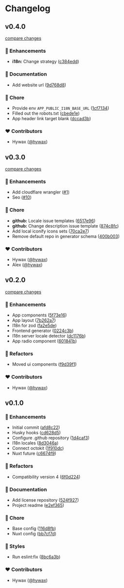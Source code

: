 # Changelog


## v0.4.0

[compare changes](https://github.com/hywax/contr.dev/compare/v0.3.0...v0.4.0)

### 🚀 Enhancements

- **i18n:** Change strategy ([c384edd](https://github.com/hywax/contr.dev/commit/c384edd))

### 📖 Documentation

- Add website url ([9d768d8](https://github.com/hywax/contr.dev/commit/9d768d8))

### 🏡 Chore

- Provide env `APP_PUBLIC_I18N_BASE_URL` ([1cf7134](https://github.com/hywax/contr.dev/commit/1cf7134))
- Filled out the robots.txt ([cbede1e](https://github.com/hywax/contr.dev/commit/cbede1e))
- App header link target blank ([dccad3b](https://github.com/hywax/contr.dev/commit/dccad3b))

### ❤️ Contributors

- Hywax ([@hywax](http://github.com/hywax))

## v0.3.0

[compare changes](https://github.com/hywax/contr.dev/compare/v0.2.0...v0.3.0)

### 🚀 Enhancements

- Add cloudflare wrangler ([#1](https://github.com/hywax/contr.dev/pull/1))
- Seo ([#10](https://github.com/hywax/contr.dev/pull/10))

### 🏡 Chore

- **github:** Locale issue templates ([6517e96](https://github.com/hywax/contr.dev/commit/6517e96))
- **github:** Change description issue template ([874c8fc](https://github.com/hywax/contr.dev/commit/874c8fc))
- Add local iconify icons sets ([70ca2e7](https://github.com/hywax/contr.dev/commit/70ca2e7))
- Remove default repo in generator schema ([400b003](https://github.com/hywax/contr.dev/commit/400b003))

### ❤️ Contributors

- Hywax ([@hywax](http://github.com/hywax))
- Alex ([@hywax](http://github.com/hywax))

## v0.2.0

[compare changes](https://github.com/hywax/contr.dev/compare/v0.1.0...v0.2.0)

### 🚀 Enhancements

- App components ([5f73e16](https://github.com/hywax/contr.dev/commit/5f73e16))
- App layout ([7b262a7](https://github.com/hywax/contr.dev/commit/7b262a7))
- I18n for zod ([fa2e5de](https://github.com/hywax/contr.dev/commit/fa2e5de))
- Frontend generator ([0224c3b](https://github.com/hywax/contr.dev/commit/0224c3b))
- I18n server locale detector ([dc1176b](https://github.com/hywax/contr.dev/commit/dc1176b))
- App radio component ([601841b](https://github.com/hywax/contr.dev/commit/601841b))

### 💅 Refactors

- Moved ui components ([f9d39f1](https://github.com/hywax/contr.dev/commit/f9d39f1))

### ❤️ Contributors

- Hywax ([@hywax](http://github.com/hywax))

## v0.1.0


### 🚀 Enhancements

- Initial commit ([afd8c22](https://github.com/hywax/contr.dev/commit/afd8c22))
- Husky hooks ([cd628d5](https://github.com/hywax/contr.dev/commit/cd628d5))
- Configure .github repository ([1d4caf3](https://github.com/hywax/contr.dev/commit/1d4caf3))
- I18n locales ([8d3046a](https://github.com/hywax/contr.dev/commit/8d3046a))
- Connect octokit ([1f910dc](https://github.com/hywax/contr.dev/commit/1f910dc))
- Nuxt future ([c6674f9](https://github.com/hywax/contr.dev/commit/c6674f9))

### 💅 Refactors

- Compatibility version 4 ([6f0d224](https://github.com/hywax/contr.dev/commit/6f0d224))

### 📖 Documentation

- Add license repository ([524f927](https://github.com/hywax/contr.dev/commit/524f927))
- Project readme ([e2ef365](https://github.com/hywax/contr.dev/commit/e2ef365))

### 🏡 Chore

- Base config ([116d8fb](https://github.com/hywax/contr.dev/commit/116d8fb))
- Nuxt config ([bb7cf7d](https://github.com/hywax/contr.dev/commit/bb7cf7d))

### 🎨 Styles

- Run eslint:fix ([8bc6a3b](https://github.com/hywax/contr.dev/commit/8bc6a3b))

### ❤️ Contributors

- Hywax ([@hywax](http://github.com/hywax))

